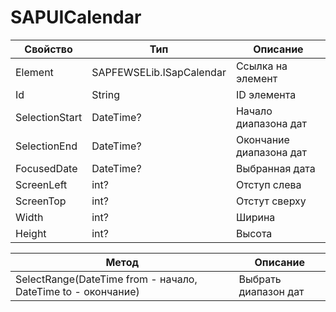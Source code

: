 # SAPUICalendar

| Свойство        | Тип                      | Описание                |
| --------------- | ------------------------ | ----------------------- |
| Element         | SAPFEWSELib.ISapCalendar | Ссылка на элемент       |
| Id              | String                   | ID элемента             |
| SelectionStart  | DateTime?                | Начало диапазона дат    |
| SelectionEnd    | DateTime?                | Окончание диапазона дат |
| FocusedDate     | DateTime?                | Выбранная дата          |
| ScreenLeft      | int?                     | Отступ слева            |
| ScreenTop       | int?                     | Отстут сверху           |
| Width           | int?                     | Ширина                  |
| Height          | int?                     | Высота                  |

| Метод                                                        | Описание             |
| ------------------------------------------------------------ | -------------------- |
| SelectRange(DateTime from - начало, DateTime to - окончание) | Выбрать диапазон дат |
